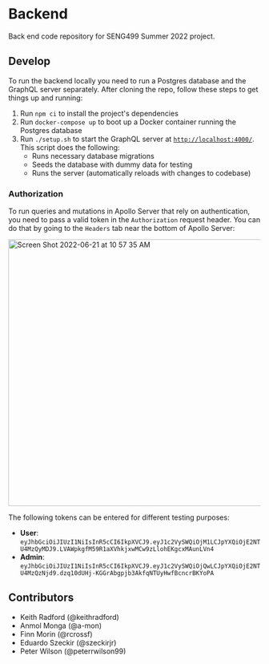 # Backend

Back end code repository for SENG499 Summer 2022 project.

## Develop

To run the backend locally you need to run a Postgres database and the GraphQL server separately. After cloning the repo, follow these steps to get things up and running:

1. Run `npm ci` to install the project's dependencies
2. Run `docker-compose up` to boot up a Docker container running the Postgres database
3. Run `./setup.sh` to start the GraphQL server at [`http://localhost:4000/`](localhost:4000). This script does the following:
   - Runs necessary database migrations
   - Seeds the database with dummy data for testing
   - Runs the server (automatically reloads with changes to codebase)

### Authorization

To run queries and mutations in Apollo Server that rely on authentication, you need to pass a valid token in the `Authorization` request header. You can do that by going to the `Headers` tab near the bottom of Apollo Server:

<img width="532" alt="Screen Shot 2022-06-21 at 10 57 35 AM" src="https://user-images.githubusercontent.com/53020925/174867061-2091eac7-a6bf-4ea6-b346-f3708a76f2cb.png">

The following tokens can be entered for different testing purposes:
* **User**: `eyJhbGciOiJIUzI1NiIsInR5cCI6IkpXVCJ9.eyJ1c2VySWQiOjM1LCJpYXQiOjE2NTU4MzQyMDJ9.LVAWpkgfM59R1aXVhkjxwMCw9zLlohEKgcxMAunLVn4`
* **Admin**: `eyJhbGciOiJIUzI1NiIsInR5cCI6IkpXVCJ9.eyJ1c2VySWQiOjQwLCJpYXQiOjE2NTU4MzQzNjd9.dzq10dUHj-KGGrAbgpjb3AkfqNTUyHwfBcncrBKYoPA`
## Contributors

- Keith Radford (@keithradford)
- Anmol Monga (@a-mon)
- Finn Morin (@rcrossf)
- Eduardo Szeckir (@szeckirjr)
- Peter Wilson (@peterrwilson99)
